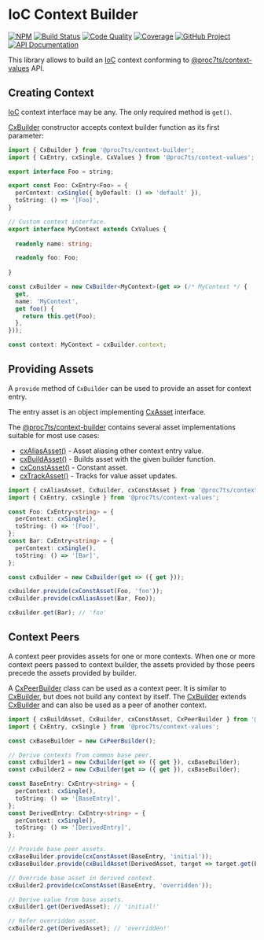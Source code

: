 IoC Context Builder
===================

[![NPM][npm-image]][npm-url]
[![Build Status][build-status-img]][build-status-link]
[![Code Quality][quality-img]][quality-link]
[![Coverage][coverage-img]][coverage-link]
[![GitHub Project][github-image]][github-url]
[![API Documentation][api-docs-image]][api-docs-url]

This library allows to build an [IoC] context conforming to [@proc7ts/context-values] API.

[npm-image]: https://img.shields.io/npm/v/@proc7ts/context-builder.svg?logo=npm
[npm-url]: https://www.npmjs.com/package/@proc7ts/context-builder
[build-status-img]: https://github.com/proc7ts/context-builder/workflows/Build/badge.svg
[build-status-link]: https://github.com/proc7ts/context-builder/actions?query=workflow:Build
[quality-img]: https://app.codacy.com/project/badge/Grade/73faff6037244e9eae5b408c61a5077b
[quality-link]: https://www.codacy.com/gh/proc7ts/context-builder/dashboard?utm_source=github.com&utm_medium=referral&utm_content=proc7ts/context-builder&utm_campaign=Badge_Grade
[coverage-img]: https://app.codacy.com/project/badge/Coverage/73faff6037244e9eae5b408c61a5077b
[coverage-link]: https://www.codacy.com/gh/proc7ts/context-builder/dashboard?utm_source=github.com&utm_medium=referral&utm_content=proc7ts/context-builder&utm_campaign=Badge_Coverage
[github-image]: https://img.shields.io/static/v1?logo=github&label=GitHub&message=project&color=informational
[github-url]: https://github.com/proc7ts/context-builder
[api-docs-image]: https://img.shields.io/static/v1?logo=typescript&label=API&message=docs&color=informational
[api-docs-url]: https://proc7ts.github.io/context-builder/
[IoC]: https://en.wikipedia.org/wiki/Inversion_of_control
[@proc7ts/context-builder]: https://www.npmjs.com/package/@proc7ts/context-builder
[@proc7ts/context-values]: https://www.npmjs.com/package/@proc7ts/context-values


Creating Context
----------------

[IoC] context interface may be any. The only required method is `get()`.

[CxBuilder] constructor accepts context builder function as its first parameter:

```typescript
import { CxBuilder } from '@proc7ts/context-builder';
import { CxEntry, cxSingle, CxValues } from '@proc7ts/context-values';

export interface Foo = string;

export const Foo: CxEntry<Foo> = {
  perContext: cxSingle({ byDefault: () => 'default' }),
  toString: () => '[Foo]',
}

// Custom context interface.
export interface MyContext extends CxValues {
 
  readonly name: string;  

  readonly foo: Foo;
  
}

const cxBuilder = new CxBuilder<MyContext>(get => (/* MyContext */ { 
  get,
  name: 'MyContext',
  get foo() {
    return this.get(Foo);
  },
}));

const context: MyContext = cxBuilder.context;
```

[CxBuilder]: https://proc7ts.github.io/context-builder/classes/CxBuilder.html


Providing Assets
----------------

A `provide` method of `CxBuilder` can be used to provide an asset for context entry.

The entry asset is an object implementing [CxAsset] interface.

The [@proc7ts/context-builder] contains several asset implementations suitable for most use cases:

- [cxAliasAsset()] - Asset aliasing other context entry value.
- [cxBuildAsset()] - Builds asset with the given builder function.
- [cxConstAsset()] - Constant asset.
- [cxTrackAsset()] - Tracks for value asset updates.

```typescript
import { cxAliasAsset, CxBuilder, cxConstAsset } from '@proc7ts/context-builder';
import { CxEntry, cxSingle } from '@proc7ts/context-values';

const Foo: CxEntry<string> = {
  perContext: cxSingle(),
  toString: () => '[Foo]',
};
const Bar: CxEntry<string> = {
  perContext: cxSingle(),
  toString: () => '[Bar]',
};

const cxBuilder = new CxBuilder(get => ({ get }));

cxBuilder.provide(cxConstAsset(Foo, 'foo'));
cxBuilder.provide(cxAliasAsset(Bar, Foo));

cxBuilder.get(Bar); // 'foo'
```

[CxAsset]: https://proc7ts.github.io/context-values/interfaces/CxAsset.html
[cxAliasAsset()]: https://proc7ts.github.io/context-builder/modules.html#cxAliasAsset
[cxBuildAsset()]: https://proc7ts.github.io/context-builder/modules.html#cxBuildAsset
[cxConstAsset()]: https://proc7ts.github.io/context-builder/modules.html#cxConstAsset
[cxTrackAsset()]: https://proc7ts.github.io/context-builder/modules.html#cxTrackAsset
                                                                                

Context Peers
-------------

A context peer provides assets for one or more contexts. When one or more context peers passed to context builder, the
assets provided by those peers precede the assets provided by builder.

A [CxPeerBuilder] class can be used as a context peer. It is similar to [CxBuilder], but does not build any context by
itself. The [CxBuilder] extends [CxBuilder] and can also be used as a peer of another context.

```typescript
import { cxBuildAsset, CxBuilder, cxConstAsset, CxPeerBuilder } from '@proc7ts/context-builder';
import { CxEntry, cxSingle } from '@proc7ts/context-values';

const cxBaseBuilder = new CxPeerBuilder();

// Derive contexts from common base peer.
const cxBuilder1 = new CxBuilder(get => ({ get }), cxBaseBuilder);
const cxBuilder2 = new CxBuilder(get => ({ get }), cxBaseBuilder);

const BaseEntry: CxEntry<string> = {
  perContext: cxSingle(),
  toString: () => '[BaseEntry]',
};
const DerivedEntry: CxEntry<string> = {
  perContext: cxSingle(),
  toString: () => '[DerivedEntry]',
};

// Provide base peer assets.
cxBaseBuilder.provide(cxConstAsset(BaseEntry, 'initial'));
cxBaseBuilder.provide(cxBuildAsset(DerivedAsset, target => target.get(BaseAsset) + '!'));

// Override base asset in derived context.
cxBuilder2.provide(cxConstAsset(BaseEntry, 'overridden'));

// Derive value from base assets.
cxBuilder1.get(DerivedAsset); // 'initial!'

// Refer overridden asset.
cxBuilder2.get(DerivedAsset); // 'overridden!'
```

[CxPeerBuilder]: https://proc7ts.github.io/context-builder/classes/CxPeerBuilder.html
